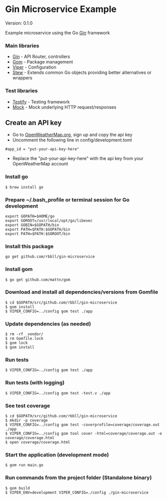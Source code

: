 Gin Microservice Example
========================

Version: 0.1.0

Example microservice using the Go [Gin](https://github.com/gin-gonic/gin) framework

### Main libraries
* [Gin](https://github.com/gin-gonic/gin) - API Router, controllers
* [Gom](https://github.com/mattn/gom) - Package management
* [Viper](https://github.com/spf13/viper) - Configuration
* [Stew](https://github.com/stretchr/stew) - Extends common Go objects providing better alternatives or wrappers

### Test libraries
* [Testify](https://github.com/stretchr/testify) - Testing framework
* [Mock](https://github.com/jarcoal/httpmock) - Mock underlying HTTP request/responses

## Create an API key

* Go to [OpenWeatherMap.org](http://openweathermap.org/api), sign up and copy the api key
* Uncomment the following line in config/development.toml

```
#app_id = "put-your-api-key-here"
```

* Replace the "put-your-api-key-here" with the api key from your OpenWeatherMap account


### Install go

```shell
$ brew install go
```

### Prepare ~/.bash_profile or terminal session for Go development

```shell
export GOPATH=$HOME/go
export GOROOT=/usr/local/opt/go/libexec
export GOBIN=$GOPATH/bin
export PATH=$PATH:$GOPATH/bin
export PATH=$PATH:$GOROOT/bin
```

### Install this package

```shell
go get github.com/rbbll/gin-microservice
```

### Install gom

```shell
$ go get github.com/mattn/gom
```

### Download and install all dependencies/versions from Gomfile

```shell
$ cd $GOPATH/src/github.com/rbbll/gin-microservice
$ gom install
$ VIPER_CONFIG=../config gom test ./app
```

### Update dependencies (as needed)

```shell
$ rm -rf _vendor/
$ rm Gomfile.lock
$ gom lock
$ gom install
```

### Run tests

```shell
$ VIPER_CONFIG=../config gom test ./app
```

### Run tests (with logging)
```shell
$ VIPER_CONFIG=../config gom test -test.v ./app
```

### See test coverage
```shell
$ cd $GOPATH/src/github.com/rbbll/gin-microservice
$ mkdir -p coverage
$ VIPER_CONFIG=../config gom test -coverprofile=coverage/coverage.out ./app
$ VIPER_CONFIG=../config gom tool cover -html=coverage/coverage.out -o coverage/coverage.html
$ open coverage/coverage.html
```

### Start the application (development mode)

```shell
$ gom run main.go
```

### Run commands from the project folder (Standalone binary)

```shell
$ gom build
$ VIPER_ENV=development VIPER_CONFIG=./config ./gin-microservice
```
